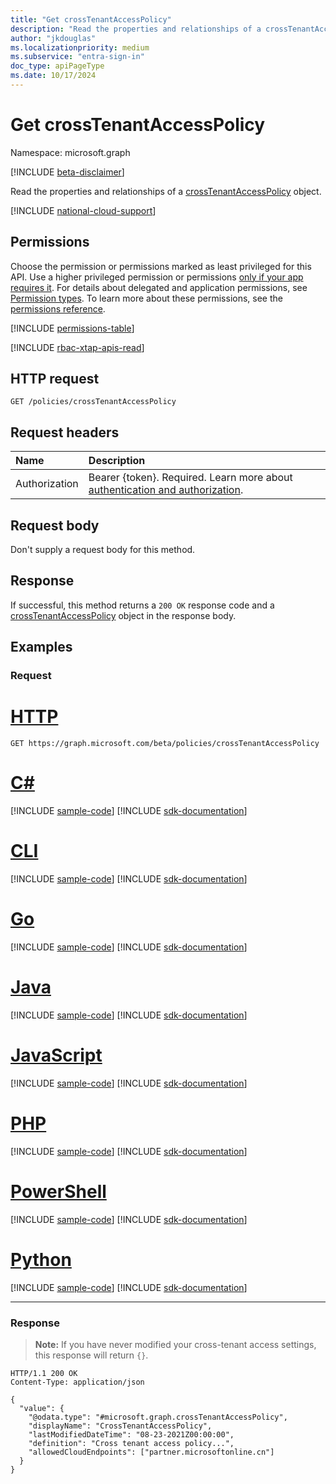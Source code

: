 ```yaml
---
title: "Get crossTenantAccessPolicy"
description: "Read the properties and relationships of a crossTenantAccessPolicy object."
author: "jkdouglas"
ms.localizationpriority: medium
ms.subservice: "entra-sign-in"
doc_type: apiPageType
ms.date: 10/17/2024
---
```


# Get crossTenantAccessPolicy

Namespace: microsoft.graph

[!INCLUDE [beta-disclaimer](../../includes/beta-disclaimer.md)]

Read the properties and relationships of a [crossTenantAccessPolicy](../resources/crosstenantaccesspolicy.md) object.

[!INCLUDE [national-cloud-support](../../includes/all-clouds.md)]

## Permissions

Choose the permission or permissions marked as least privileged for this API. Use a higher privileged permission or permissions [only if your app requires it](/graph/permissions-overview#best-practices-for-using-microsoft-graph-permissions). For details about delegated and application permissions, see [Permission types](/graph/permissions-overview#permission-types). To learn more about these permissions, see the [permissions reference](/graph/permissions-reference).

<!-- { "blockType": "permissions", "name": "crosstenantaccesspolicy_get" } -->
[!INCLUDE [permissions-table](../includes/permissions/crosstenantaccesspolicy-get-permissions.md)]

[!INCLUDE [rbac-xtap-apis-read](../includes/rbac-for-apis/rbac-xtap-apis-read.md)]

## HTTP request

<!-- {
  "blockType": "ignored"
}
-->

``` http
GET /policies/crossTenantAccessPolicy
```

## Request headers

|Name|Description|
|:---|:---|
|Authorization|Bearer {token}. Required. Learn more about [authentication and authorization](/graph/auth/auth-concepts).|

## Request body

Don't supply a request body for this method.

## Response

If successful, this method returns a `200 OK` response code and a [crossTenantAccessPolicy](../resources/crosstenantaccesspolicy.md) object in the response body.

## Examples

### Request

# [HTTP](#tab/http)
<!-- {
  "blockType": "request",
  "name": "get_crosstenantaccesspolicy"
}
-->

``` http
GET https://graph.microsoft.com/beta/policies/crossTenantAccessPolicy
```

# [C#](#tab/csharp)
[!INCLUDE [sample-code](../includes/snippets/csharp/get-crosstenantaccesspolicy-csharp-snippets.md)]
[!INCLUDE [sdk-documentation](../includes/snippets/snippets-sdk-documentation-link.md)]

# [CLI](#tab/cli)
[!INCLUDE [sample-code](../includes/snippets/cli/get-crosstenantaccesspolicy-cli-snippets.md)]
[!INCLUDE [sdk-documentation](../includes/snippets/snippets-sdk-documentation-link.md)]

# [Go](#tab/go)
[!INCLUDE [sample-code](../includes/snippets/go/get-crosstenantaccesspolicy-go-snippets.md)]
[!INCLUDE [sdk-documentation](../includes/snippets/snippets-sdk-documentation-link.md)]

# [Java](#tab/java)
[!INCLUDE [sample-code](../includes/snippets/java/get-crosstenantaccesspolicy-java-snippets.md)]
[!INCLUDE [sdk-documentation](../includes/snippets/snippets-sdk-documentation-link.md)]

# [JavaScript](#tab/javascript)
[!INCLUDE [sample-code](../includes/snippets/javascript/get-crosstenantaccesspolicy-javascript-snippets.md)]
[!INCLUDE [sdk-documentation](../includes/snippets/snippets-sdk-documentation-link.md)]

# [PHP](#tab/php)
[!INCLUDE [sample-code](../includes/snippets/php/get-crosstenantaccesspolicy-php-snippets.md)]
[!INCLUDE [sdk-documentation](../includes/snippets/snippets-sdk-documentation-link.md)]

# [PowerShell](#tab/powershell)
[!INCLUDE [sample-code](../includes/snippets/powershell/get-crosstenantaccesspolicy-powershell-snippets.md)]
[!INCLUDE [sdk-documentation](../includes/snippets/snippets-sdk-documentation-link.md)]

# [Python](#tab/python)
[!INCLUDE [sample-code](../includes/snippets/python/get-crosstenantaccesspolicy-python-snippets.md)]
[!INCLUDE [sdk-documentation](../includes/snippets/snippets-sdk-documentation-link.md)]

---

### Response

>**Note:** If you have never modified your cross-tenant access settings, this response will return `{}`.
<!-- {
  "blockType": "response",
  "truncated": true,
  "@odata.type": "microsoft.graph.crossTenantAccessPolicy"
}
-->

``` http
HTTP/1.1 200 OK
Content-Type: application/json

{
  "value": {
    "@odata.type": "#microsoft.graph.crossTenantAccessPolicy",
    "displayName": "CrossTenantAccessPolicy",
    "lastModifiedDateTime": "08-23-2021Z00:00:00",
    "definition": "Cross tenant access policy...",
    "allowedCloudEndpoints": ["partner.microsoftonline.cn"]
  }
}
```
